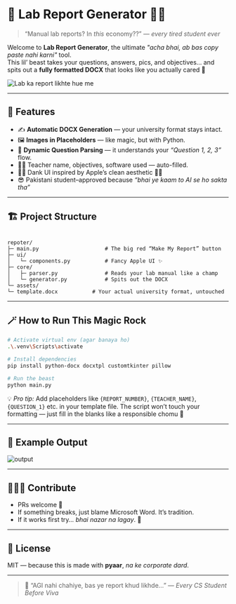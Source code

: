 
# 📄 Lab Report Generator 🧠✨

> “Manual lab reports? In *this* economy??” — *every tired student ever*

Welcome to **Lab Report Generator**, the ultimate *"acha bhai, ab bas copy paste nahi karni"* tool.  
This lil’ beast takes your questions, answers, pics, and objectives… and spits out a **fully formatted DOCX** that looks like you actually cared 🫡

![Lab ka report likhte hue me](https://media.giphy.com/media/v1.Y2lkPTc5MGI3NjExdjR0cDBlbnhxamJxNWd3eHZ4M2gwYTRlcnNycGRuM3VmMW5odmpqNyZociZlcD12MV9pZw/g7GKcSzwQfugw/giphy.gif)

---

## 🧰 Features

- ✍️ **Automatic DOCX Generation** — your university format stays intact.  
- 🖼️ **Images in Placeholders** — like magic, but with Python.  
- 📑 **Dynamic Question Parsing** — it understands your *“Question 1, 2, 3”* flow.  
- 👨‍🏫 Teacher name, objectives, software used — auto-filled.  
- 🧑‍💻 Dank UI inspired by Apple’s clean aesthetic 🍎✨  
- 😎 Pakistani student–approved because *“bhai ye kaam to AI se ho sakta tha”*

---

## 🏗️ Project Structure

```

repoter/
├─ main.py                     # The big red “Make My Report” button
├─ ui/
│   └─ components.py           # Fancy Apple UI ✨
├─ core/
│   ├─ parser.py               # Reads your lab manual like a champ
│   └─ generator.py            # Spits out the DOCX
└─ assets/
└─ template.docx           # Your actual university format, untouched

````

---

## 🪄 How to Run This Magic Rock

```bash
# Activate virtual env (agar banaya ho)
.\.venv\Scripts\activate

# Install dependencies
pip install python-docx docxtpl customtkinter pillow

# Run the beast
python main.py
````

💡 *Pro tip:* Add placeholders like `{REPORT_NUMBER}`, `{TEACHER_NAME}`, `{QUESTION_1}` etc. in your template file.
The script won’t touch your formatting — just fill in the blanks like a responsible chomu 🫡

---

## 📸 Example Output

![output](https://media.giphy.com/media/v1.Y2lkPTc5MGI3NjExb2x5dWV6ZTVhbnptbmFzMTMxam9yODhxeXBuN2VkdmQyN2VmM3hxMSZlcD12MV9pZw/g79am6uuZJKSc/giphy.gif)

---

## 🧑‍🤝‍🧑 Contribute

* PRs welcome 🐍
* If something breaks, just blame Microsoft Word. It’s tradition.
* If it works first try… *bhai nazar na lagay*. 🧿

---

## 🪬 License

MIT — because this is made with **pyaar**, *na ke corporate dard*.

---

> 🧠 “AGI nahi chahiye, bas ye report khud likhde…” — *Every CS Student Before Viva*

```

```
